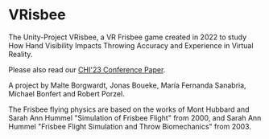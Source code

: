 # VRisbee

The Unity-Project VRisbee, a VR Frisbee game created in 2022 to study How Hand Visibility Impacts Throwing Accuracy and Experience in Virtual Reality.

Please also read our [CHI'23 Conference Paper](https://doi.org/10.1145/3544549.3585868).

A project by Malte Borgwardt, Jonas Boueke, María Fernanda Sanabria, Michael Bonfert and Robert Porzel.

The Frisbee flying physics are based on the works of Mont Hubbard and Sarah Ann Hummel "Simulation of Frisbee Flight" from 2000, and Sarah Ann Hummel "Frisbee Flight Simulation and Throw Biomechanics" from 2003.
